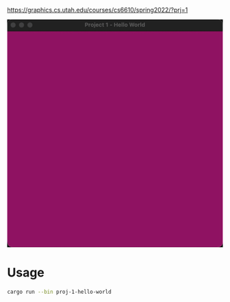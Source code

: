 https://graphics.cs.utah.edu/courses/cs6610/spring2022/?prj=1

![Project 1](./p1.gif)

# Usage

```sh
cargo run --bin proj-1-hello-world
```